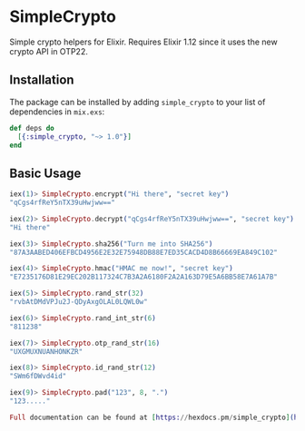 # SimpleCrypto

Simple crypto helpers for Elixir. Requires Elixir 1.12 since it uses the new crypto API in OTP22.

## Installation

The package can be installed by adding `simple_crypto` to your list of dependencies
in `mix.exs`:

```elixir
def deps do
  [{:simple_crypto, "~> 1.0"}]
end
```

## Basic Usage

``` elixir
iex(1)> SimpleCrypto.encrypt("Hi there", "secret key")
"qCgs4rfReY5nTX39uHwjww=="

iex(2)> SimpleCrypto.decrypt("qCgs4rfReY5nTX39uHwjww==", "secret key")
"Hi there"

iex(3)> SimpleCrypto.sha256("Turn me into SHA256")
"87A3AABED406EFBCD4956E2E32E75948DB88E7ED35CACD4D8B66669EA849C102"

iex(4)> SimpleCrypto.hmac("HMAC me now!", "secret key")
"E7235176D81E29EC202B117324C7B3A2A6180F2A2A163D79E5A6BB58E7A61A7B"

iex(5)> SimpleCrypto.rand_str(32)
"rvbAtDMdVPJu2J-QDyAxgOLAL0LQWL0w"

iex(6)> SimpleCrypto.rand_int_str(6)
"811238"

iex(7)> SimpleCrypto.otp_rand_str(16)
"UXGMUXNUANHONKZR"

iex(8)> SimpleCrypto.id_rand_str(12)
"SWm6fDWvd4id"

iex(9)> SimpleCrypto.pad("123", 8, ".")
"123....."

Full documentation can be found at [https://hexdocs.pm/simple_crypto](https://hexdocs.pm/simple_crypto).
